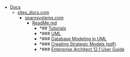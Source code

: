 - <a href = "E:\Node_projects\Node_Way\NBase\_Md\_Index\__Closer\_Uml\Main_I\content\Docs\cat.Docs\dir.Docs.md">Docs</a>
    - <a href = "E:\Node_projects\Node_Way\NBase\_Md\_Index\__Closer\_Uml\Main_I\content\Docs\sites_docs.com\cat.sites_docs.com\dir.sites_docs.com.md">sites_docs.com</a>
        - <a href = "E:\Node_projects\Node_Way\NBase\_Md\_Index\__Closer\_Uml\Main_I\content\Docs\sites_docs.com\sparxsystems.com\cat.sparxsystems.com\dir.sparxsystems.com.md">sparxsystems.com</a>
            - <a href = "E:\Node_projects\Node_Way\NBase\_Md\_Index\__Closer\_Uml\Main_I\content\Docs\sites_docs.com\sparxsystems.com\ReadMe.md">ReadMe.md</a>
                - *## [Tutorials](https://sparxsystems.com/resources/tutorials/index.html)
                - *### [UML](https://sparxsystems.com/resources/tutorials/uml/part1.html)
                - *### [Database Modeling in UML](https://sparxsystems.com/resources/tutorials/uml/datamodel.html)
                - *### [Creating Strategic Models (pdf)](https://sparxsystems.com/downloads/quick/strategic_modeling_with_enterprise_architect.pdf)
                - *### [Enterprise Architect 12.1 User Guide](https://sparxsystems.com/enterprise_architect_user_guide/12.1/index/index.html)
        
    
